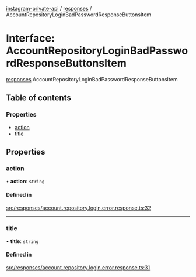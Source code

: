 [instagram-private-api](../../README.md) / [responses](../../modules/responses.md) / AccountRepositoryLoginBadPasswordResponseButtonsItem

# Interface: AccountRepositoryLoginBadPasswordResponseButtonsItem

[responses](../../modules/responses.md).AccountRepositoryLoginBadPasswordResponseButtonsItem

## Table of contents

### Properties

- [action](AccountRepositoryLoginBadPasswordResponseButtonsItem.md#action)
- [title](AccountRepositoryLoginBadPasswordResponseButtonsItem.md#title)

## Properties

### action

• **action**: `string`

#### Defined in

[src/responses/account.repository.login.error.response.ts:32](https://github.com/Nerixyz/instagram-private-api/blob/b3351b9/src/responses/account.repository.login.error.response.ts#L32)

___

### title

• **title**: `string`

#### Defined in

[src/responses/account.repository.login.error.response.ts:31](https://github.com/Nerixyz/instagram-private-api/blob/b3351b9/src/responses/account.repository.login.error.response.ts#L31)
